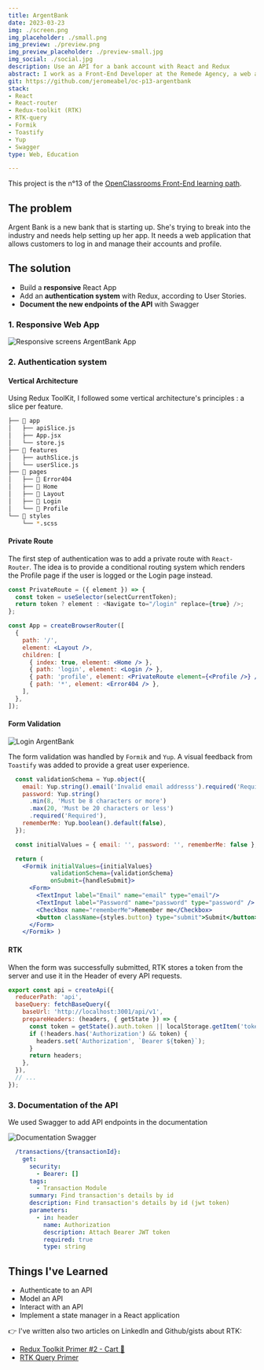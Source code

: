 ```yaml
---
title: ArgentBank
date: 2023-03-23
img: ./screen.png
img_placeholder: ./small.png
img_preview: ./preview.png
img_preview_placeholder: ./preview-small.jpg
img_social: ./social.jpg
description: Use an API for a bank account with React and Redux
abstract: I work as a Front-End Developer at the Remede Agency, a web agency. We are developing a full-stack app for a new bank company, ArgentBank.
git: https://github.com/jeromeabel/oc-p13-argentbank
stack:
- React
- React-router
- Redux-toolkit (RTK)
- RTK-query
- Formik
- Toastify
- Yup
- Swagger
type: Web, Education

---
```


This project is the n°13 of the [OpenClassrooms Front-End learning path](https://openclassrooms.com/fr/paths/516-developpeur-dapplication-javascript-react).

## The problem

Argent Bank is a new bank that is starting up. She's trying to break into the industry and needs help setting up her app. It needs a web application that allows customers to log in and manage their accounts and profile.

## The solution

- Build a **responsive** React App
- Add an **authentication system** with Redux, according to User Stories.
- **Document the new endpoints of the API** with Swagger

### 1. Responsive Web App

![Responsive screens ArgentBank App](./screens.png)


### 2. Authentication system

#### Vertical Architecture

Using Redux ToolKit, I followed some vertical architecture's principles : a slice per feature. 

```bash
├── 📂 app
│   ├── apiSlice.js
│   ├── App.jsx
│   └── store.js
├── 📂 features
│   ├── authSlice.js
│   └── userSlice.js
├── 📂 pages
│   ├── 📂 Error404
│   ├── 📂 Home
│   ├── 📂 Layout
│   ├── 📂 Login
│   └── 📂 Profile
└── 📂 styles
    └── *.scss
```


#### Private Route

The first step of authentication was to add a private route with `React-Router`. The idea is to provide a conditional routing system which renders the Profile page if the user is logged or the Login page instead.

```jsx
const PrivateRoute = ({ element }) => {
  const token = useSelector(selectCurrentToken);
  return token ? element : <Navigate to="/login" replace={true} />;
};

const App = createBrowserRouter([
  {
    path: '/',
    element: <Layout />,
    children: [
      { index: true, element: <Home /> },
      { path: 'login', element: <Login /> },
      { path: 'profile', element: <PrivateRoute element={<Profile />} /> },
      { path: '*', element: <Error404 /> },
    ],
  },
]);
```


#### Form Validation
![Login ArgentBank](./login.png)

The form validation was handled by `Formik` and `Yup`. A visual feedback from `Toastify` was added to provide a great user experience.

```jsx
  const validationSchema = Yup.object({
    email: Yup.string().email('Invalid email addresss').required('Required'),
    password: Yup.string()
      .min(8, 'Must be 8 characters or more')
      .max(20, 'Must be 20 characters or less')
      .required('Required'),
    rememberMe: Yup.boolean().default(false),
  });

  const initialValues = { email: '', password: '', rememberMe: false };

  return (
    <Formik initialValues={initialValues} 
            validationSchema={validationSchema} 
            onSubmit={handleSubmit}>
      <Form>
        <TextInput label="Email" name="email" type="email"/>
        <TextInput label="Password" name="password" type="password" />
        <Checkbox name="rememberMe">Remember me</Checkbox>
        <button className={styles.button} type="submit">Submit</button>
      </Form>
    </Formik> )
```




#### RTK
When the form was successfully submitted, RTK stores a token from the server and use it in the Header of every API requests.


```jsx
export const api = createApi({
  reducerPath: 'api',
  baseQuery: fetchBaseQuery({
    baseUrl: 'http://localhost:3001/api/v1',
    prepareHeaders: (headers, { getState }) => {
      const token = getState().auth.token || localStorage.getItem('token');
      if (!headers.has('Authorization') && token) {
        headers.set('Authorization', `Bearer ${token}`);
      }
      return headers;
    },
  }),
  // ...
});
```

### 3. Documentation of the API

We used Swagger to add API endpoints in the documentation

![Documentation Swagger](./swagger.jpg)

```yaml
  /transactions/{transactionId}:
    get:
      security:
        - Bearer: []
      tags:
        - Transaction Module
      summary: Find transaction's details by id
      description: Find transaction's details by id (jwt token)
      parameters:
        - in: header
          name: Authorization
          description: Attach Bearer JWT token
          required: true
          type: string
```


## Things I've Learned

- Authenticate to an API
- Model an API
- Interact with an API
- Implement a state manager in a React application

👉 I've written also two articles on LinkedIn and Github/gists about RTK:

- [Redux Toolkit Primer #2 - Cart 🛒](https://gist.github.com/jeromeabel/0c558273e5a59b6cc61dcfcab1c75099)
- [RTK Query Primer](https://gist.github.com/jeromeabel/06aa57782012fe22be215f64dc0834b1)
